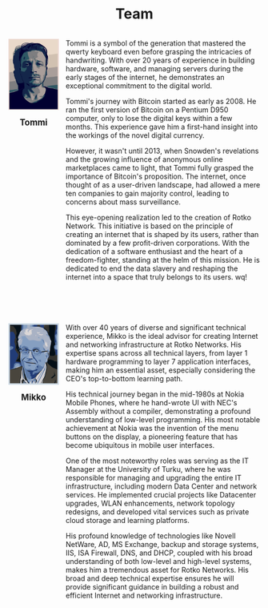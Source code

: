 <h1>Team</h1>

<div style="display: flex; margin-bottom: 4em;">
<div style="display: flex; flex-direction: column; flex: 0 0 20%;">
<img src="images/team/tommi.webp" alt="Tommi" style="width: 100%; margin-top: 1em; object-fit: cover;">
<center><h3>Tommi</h3></center>
</div> 
<div style="margin-left: 1em;">
<p>
Tommi is a symbol of the generation that mastered the qwerty keyboard even
before grasping the intricacies of handwriting. With over 20 years of
experience in building hardware, software, and managing servers during the
early stages of the internet, he demonstrates an exceptional commitment to
the digital world.

Tommi's journey with Bitcoin started as early as 2008. He ran the first
version of Bitcoin on a Pentium D950 computer, only to lose the digital keys
within a few months. This experience gave him a first-hand insight into the
workings of the novel digital currency.

However, it wasn't until 2013, when Snowden's revelations and the growing
influence of anonymous online marketplaces came to light, that Tommi fully
grasped the importance of Bitcoin's proposition. The internet, once thought
of as a user-driven landscape, had allowed a mere ten companies to gain
majority control, leading to concerns about mass surveillance.

This eye-opening realization led to the creation of Rotko Network. This
initiative is based on the principle of creating an internet that is shaped
by its users, rather than dominated by a few profit-driven corporations. With
the dedication of a software enthusiast and the heart of a freedom-fighter,
standing at the helm of this mission. He is dedicated to end the data
slavery and reshaping the internet into a space that truly belongs to its
users.
  wq!
</p>
</div>
</div>

<!-- <div style="display: flex; margin-bottom: 4em;"> <div style="display: flex; -->
<!-- flex-direction: column; flex: 0 0 20%;"> <img src="images/team/dan.webp" -->
<!-- alt="Dan" style="width: 100%; margin-top: 1em; object-fit: cover;"> -->
<!-- <center><h3>Dan</h3></center> </div> <div style="margin-left: 1em;"> <p> Meet -->
<!-- Dan, a bona fide wizard of programming who cut his teeth coding back in the -->
<!-- 90s, drawing inspiration from the music demoscene. With more than two decades -->
<!-- under his belt, he's a seasoned veteran who understands the ins and outs of the -->
<!-- game. -->
<!---->
<!-- Just like many of us old-timers, he has a deep appreciation for functional -->
<!-- programming and a penchant for clarity in code, with Rust being his go-to -->
<!-- tool. He's got this knack for building software that runs as close to the -->
<!-- metal as possible, extracting every bit of performance he can get.  -->
<!---->
<!-- One of his remarkable feats is constructing intricate drum machines entirely -->
<!-- from scratch, a testament to his understanding of complex systems and -->
<!-- algorithmic creativity. He’s not just a coder; he’s a craftsman. </p> </div> -->
<!-- </div> -->
<!---->

<div style="display: flex; margin-bottom: 4em;"> <div style="display: flex;
flex-direction: column; flex: 0 0 20%;"> <img src="images/team/mikko.webp"
alt="Mikko" style="width: 100%; margin-top: 1em; object-fit: cover;">
<center><h3>Mikko</h3></center> </div> <div style="margin-left: 1em;"> <p> With
over 40 years of diverse and significant technical experience, Mikko is the
ideal advisor for creating Internet and networking infrastructure at Rotko
Networks. His expertise spans across all technical layers, from layer 1
hardware programming to layer 7 application interfaces, making him an essential
asset, especially considering the CEO's top-to-bottom learning path.

His technical journey began in the mid-1980s at Nokia Mobile Phones, where he
hand-wrote UI with NEC's Assembly without a compiler, demonstrating a profound
understanding of low-level programming. His most notable achievement at Nokia
was the invention of the menu buttons on the display, a pioneering feature that
has become ubiquitous in mobile user interfaces.

One of the most noteworthy roles was serving as the IT Manager at the
University of Turku, where he was responsible for managing and upgrading the
entire IT infrastructure, including modern Data Center and network services. He
implemented crucial projects like Datacenter upgrades, WLAN enhancements,
network topology redesigns, and developed vital services such as private cloud
storage and learning platforms.

His profound knowledge of technologies like Novell NetWare, AD, MS Exchange,
backup and storage systems, IIS, ISA Firewall, DNS, and DHCP, coupled with his
broad understanding of both low-level and high-level systems, makes him a
tremendous asset for Rotko Networks. His broad and deep technical expertise
ensures he will provide significant guidance in building a robust and efficient
Internet and networking infrastructure. </p> </div> </div>

<style>
  h1 {text-align: center;}
  h3 {
      text-align: center;
      font-size: 1.2em;
      padding: 5px;
      margin: 10px;
  }
</style>
